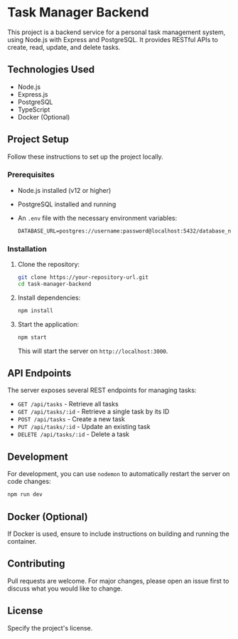 
# Task Manager Backend

This project is a backend service for a personal task management system, using Node.js with Express and PostgreSQL. It provides RESTful APIs to create, read, update, and delete tasks.

## Technologies Used

- Node.js
- Express.js
- PostgreSQL
- TypeScript
- Docker (Optional)

## Project Setup

Follow these instructions to set up the project locally.

### Prerequisites

- Node.js installed (v12 or higher)
- PostgreSQL installed and running
- An `.env` file with the necessary environment variables:

  ```plaintext
  DATABASE_URL=postgres://username:password@localhost:5432/database_name
  ```

### Installation

1. Clone the repository:
   ```bash
   git clone https://your-repository-url.git
   cd task-manager-backend
   ```

2. Install dependencies:
   ```bash
   npm install
   ```

3. Start the application:
   ```bash
   npm start
   ```

   This will start the server on `http://localhost:3000`.

## API Endpoints

The server exposes several REST endpoints for managing tasks:

- `GET /api/tasks` - Retrieve all tasks
- `GET /api/tasks/:id` - Retrieve a single task by its ID
- `POST /api/tasks` - Create a new task
- `PUT /api/tasks/:id` - Update an existing task
- `DELETE /api/tasks/:id` - Delete a task

## Development

For development, you can use `nodemon` to automatically restart the server on code changes:

```bash
npm run dev
```

## Docker (Optional)

If Docker is used, ensure to include instructions on building and running the container.

## Contributing

Pull requests are welcome. For major changes, please open an issue first to discuss what you would like to change.

## License

Specify the project's license.
